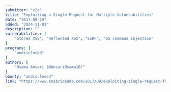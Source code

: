 ```yaml
---
submitter: "c2a"
title: "Exploiting a Single Request for Multiple Vulnerabilities"
date: "2017-09-19"
added: "2024-11-03"
description: ""
vulnerabilities: [
    "Stored XSS", "Reflected XSS", "SSRF", "OS command injection"
]
programs: [
    "undisclosed"
]
authors: [
    "Osama Ansari (@AnsariOsama10)"
]
bounty: "undisclosed"
link: "https://www.ansariosama.com/2017/09/exploiting-single-request-for-multiple.html"
---
```




